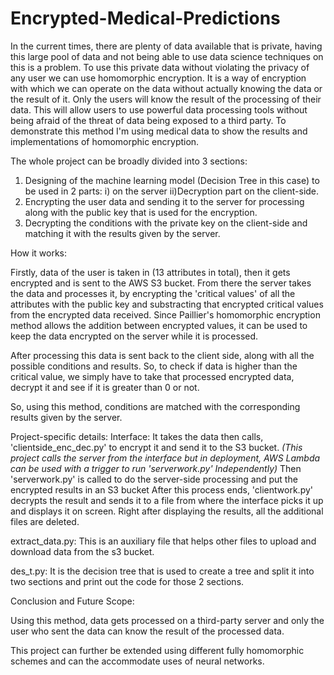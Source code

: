 # Encrypted-Medical-Predictions
In the current times, there are plenty of data available that is private, having this large pool of data and not being able to use data science techniques on this is a problem. 
To use this private data without violating the privacy of any user we can use homomorphic encryption. 
It is a way of encryption with which we can operate on the data without actually knowing the data or the result of it. 
Only the users will know the result of the processing of their data. 
This will allow users to use powerful data processing tools without being afraid of the threat of data being exposed to a third party. 
To demonstrate this method I'm using medical data to show the results and implementations of homomorphic encryption.

The whole project can be broadly divided into 3 sections:
  1. Designing of the machine learning model (Decision Tree in this case) to be used in 2 parts: i) on the server ii)Decryption part on the client-side.
  2. Encrypting the user data and sending it to the server for processing along with the public key that is used for the encryption.
  3. Decrypting the conditions with the private key on the client-side and matching it with the results given by the server.
  
 How it works:
 
 Firstly, data of the user is taken in (13 attributes in total), then it gets encrypted and is sent to the AWS S3 bucket.
 From there the server takes the data and processes it, by encrypting the 'critical values' of all the attributes with the public key and substracting that encrypted critical values from the encrypted data received. Since Paillier's homomorphic encryption method allows the addition between encrypted values,
 it can be used to keep the data encrypted on the server while it is processed.
 
 After processing this data is sent back to the client side, along with all the possible conditions and results. So, to check if data is higher than the critical value, 
 we simply have to take that processed encrypted data, decrypt it and see if it is greater than 0 or not.
 
 So, using this method, conditions are matched with the corresponding results given by the server.
 
 Project-specific details:
 Interface: It takes the data then calls, 'clientside_enc_dec.py' to encrypt it and send it to the S3 bucket. 
            _(This project calls the server from the interface but in deployment, AWS Lambda can be used with a trigger to run 'serverwork.py' Independently)_
            Then 'serverwork.py' is called to do the server-side processing and put the encrypted results in an S3 bucket
            After this process ends, 'clientwork.py' decrypts the result and sends it to a file from where the interface picks it up and displays it on screen.
            Right after displaying the results, all the additional files are deleted.

extract_data.py: This is an auxiliary file that helps other files to upload and download data from the s3 bucket.

des_t.py: It is the decision tree that is used to create a tree and split it into two sections and print out the code for those 2 sections.
 
 Conclusion and Future Scope:
 
 Using this method, data gets processed on a third-party server and only the user who sent the data can know the result of the processed data.
 
 This project can further be extended using different fully homomorphic schemes and can the accommodate uses of neural networks.
